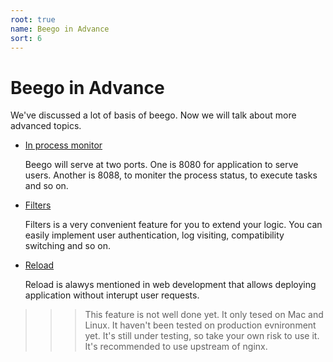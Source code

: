 ```yaml
---
root: true
name: Beego in Advance
sort: 6
---
```


# Beego in Advance

We've discussed a lot of basis of beego. Now we will talk about more advanced topics.

- [In process monitor](./monitor.md)

  Beego will serve at two ports. One is 8080 for application to serve users. Another is 8088, to moniter the process status, to execute tasks and so on.
	
- [Filters](./filter.md)

  Filters is a very convenient feature for you to extend your logic. You can easily implement user authentication, log visiting, compatibility switching and so on.
	
- [Reload](./reload.md)

  Reload is alawys mentioned in web development that allows deploying application without interupt user requests.
	
>>> This feature is not well done yet. It only tesed on Mac and Linux. It haven't been tested on production evnironment yet. It's still under testing, so take your own risk to use it. It's recommended to use upstream of nginx.
